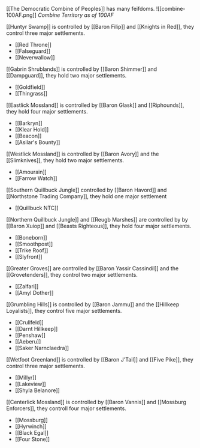 [[The Democratic Combine of Peoples]] has many feifdoms.
![[combine-100AF.png]]
*Combine Territory as of 100AF*

[[Huntyr Swamp]] is controlled by [[Baron Filip]] and [[Knights in Red]], they control three major settlements.
- [[Red Throne]]
- [[Falseguard]]
- [[Neverwallow]]

[[Gabrin Shrublands]] is controlled by [[Baron Shimmer]] and [[Dampguard]], they hold two major settlements.
- [[Goldfield]]
- [[Thingrass]]

[[Eastlick Mossland]] is controlled by [[Baron Glask]] and [[Riphounds]], they hold four major settlements.
- [[Barkryn]]
- [[Klear Hold]]
- [[Beacon]]
- [[Asilar's Bounty]]

[[Westlick Mossland]] is controlled by [[Baron Avory]] and the [[Slimknives]], they hold two major settlements.
- [[Amourain]]
- [[Farrow Watch]]

[[Southern Quillbuck Jungle]] controlled by [[Baron Havord]] and [[Northstone Trading Company]], they hold one major settlement
- [[Quillbuck NTC]]

[[Northern Quillbuck Jungle]] and [[Reugb Marshes]] are controlled by by [[Baron Xuiop]] and [[Beasts Righteous]], they hold four major settlements.
- [[Boneborn]]
- [[Smoothpost]]
- [[Trike Roof]]
- [[Slyfront]]

[[Greater Groves]] are controlled by [[Baron Yassir Cassindil]] and the [[Grovetenders]], they control two major settlements.
- [[Zalfari]]
- [[Amyl Dother]]

[[Grumbling Hills]] is controlled by [[Baron Jammu]] and the [[Hillkeep Loyalists]], they control five major settlements.
- [[Crullfeld]]
- [[Darnt Hillkeep]]
- [[Penshaw]]
- [[Aeberu]]
- [[Saker Narnclaedra]]

[[Wetfoot Greenland]] is controlled by [[Baron J'Tail]] and [[Five Pike]], they control three major settlements.
- [[Millyr]]
- [[Lakeview]]
- [[Shyla Belanore]]

[[Centerlick Mossland]] is controlled by [[Baron Vannis]] and [[Mossburg Enforcers]], they controll four major settlements.
- [[Mossburg]]
- [[Hyrwinch]]
- [[Black Egal]]
- [[Four Stone]]